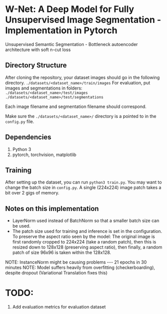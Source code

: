 # W-Net: A Deep Model for Fully Unsupervised Image Segmentation - Implementation in Pytorch
Unsupervised Semantic Segmentation - Bottleneck autoencoder architecture with soft n-cut loss

## Directory Structure
After cloning the repository, your dataset images should go in the following directory.
`./datasets/<dataset_name>/train/images`
For evaluation, put images and segmentations in folders:
`./datasets/<dataset_name>/test/images`
`./datasets/<dataset_name>/test/segmentations`

Each image filename and segmentation filename should correspond.

Make sure the `./datasets/<dataset_name>/` directory is a pointed to in the `config.py` file.

## Dependencies
1. Python 3
2. pytorch, torchvision, matplotlib

## Training
After setting up the dataset, you can run `python3 train.py`. You may want to change the batch size in `config.py`. A single (224x224) image patch takes a bit over 2 gigs of memory.

## Notes on this implementation
- LayerNorm used instead of BatchNorm so that a smaller batch size can be used.
- The patch size used for training and inference is set in the configuration.
  To preserve the aspect ratio seen by the model:
  The original image is first randomly cropped to 224x224 (take a random patch),
  then this is resized down to 128x128 (preserving aspect ratio),
  then finally, a random patch of size 96x96 is taken within the 128x128.




NOTE: InstanceNorm might be causing problems --- 21 epochs in 30 minutes
NOTE: Model suffers heavily from overfitting (checkerboarding), despite dropout (Variational Translation fixes this)
# TODO:
1. Add evaluation metrics for evaluation dataset
